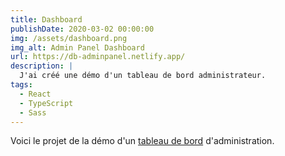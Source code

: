 ```yaml
---
title: Dashboard
publishDate: 2020-03-02 00:00:00
img: /assets/dashboard.png
img_alt: Admin Panel Dashboard
url: https://db-adminpanel.netlify.app/
description: |
  J'ai créé une démo d'un tableau de bord administrateur.
tags:
  - React
  - TypeScript
  - Sass
---
```


Voici le projet de la démo d'un <a href="https://ourresto.netlify.app">tableau de bord</a> d'administration.
